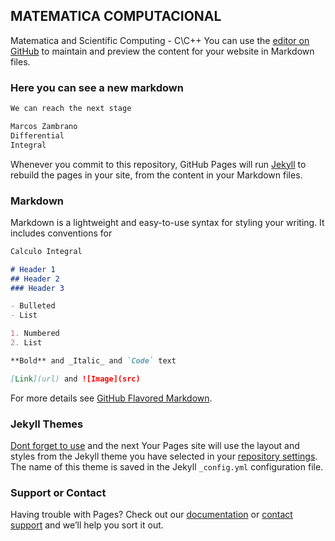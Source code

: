 ## MATEMATICA COMPUTACIONAL

Matematica and Scientific Computing - C\C++
You can use the [editor on GitHub](https://github.com/mzambrano77/Main/edit/master/index.md) to maintain and preview the content for your website in Markdown files.
### Here you can see a new markdown
```markdown
We can reach the next stage

Marcos Zambrano
Differential
Integral
```
Whenever you commit to this repository, GitHub Pages will run [Jekyll](https://jekyllrb.com/) to rebuild the pages in your site, from the content in your Markdown files.

### Markdown

Markdown is a lightweight and easy-to-use syntax for styling your writing. It includes conventions for

```markdown
Calculo Integral

# Header 1
## Header 2
### Header 3

- Bulleted
- List

1. Numbered
2. List

**Bold** and _Italic_ and `Code` text

[Link](url) and ![Image](src)
```

For more details see [GitHub Flavored Markdown](https://guides.github.com/features/mastering-markdown/).

### Jekyll Themes
[Dont forget to use](https://gcc.gnu.org/wiki/GFortranBinaries#Windows) and the next
Your Pages site will use the layout and styles from the Jekyll theme you have selected in your [repository settings](https://github.com/mzambrano77/Main/settings). The name of this theme is saved in the Jekyll `_config.yml` configuration file.

### Support or Contact

Having trouble with Pages? Check out our [documentation](https://help.github.com/categories/github-pages-basics/) or [contact support](https://github.com/contact) and we’ll help you sort it out.
